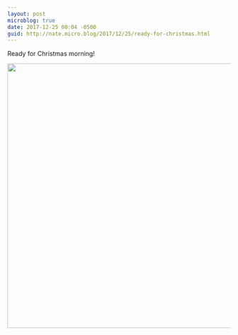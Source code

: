 ```yaml
---
layout: post
microblog: true
date: 2017-12-25 00:04 -0500
guid: http://nate.micro.blog/2017/12/25/ready-for-christmas.html
---
```

Ready for Christmas morning!


<img src="http://nate.micro.blog/uploads/2017/bbd3ba3464.jpg" width="600" height="599" />
